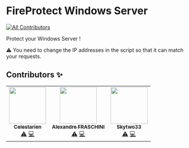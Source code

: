 # FireProtect Windows Server
<!-- ALL-CONTRIBUTORS-BADGE:START - Do not remove or modify this section -->
[![All Contributors](https://img.shields.io/badge/all_contributors-3-orange.svg?style=flat-square)](#contributors-)
<!-- ALL-CONTRIBUTORS-BADGE:END -->
Protect your Windows Server !

⚠️ You need to change the IP addresses in the script so that it can match your requests.

## Contributors ✨

<!-- ALL-CONTRIBUTORS-LIST:START - Do not remove or modify this section -->
<!-- prettier-ignore-start -->
<!-- markdownlint-disable -->
<table>
  <tr>
    <td align="center"><a href="https://github.com/Celestarien"><img src="https://avatars2.githubusercontent.com/u/43401854?v=4" width="100px;" alt=""/><br /><sub><b>Celestarien</b></sub></a><br /><a href="https://github.com/Celestarien/FireProtect-Windows-Server/commits?author=Celestarien" title="Tests">⚠️</a> <a href="https://github.com/Celestarien/FireProtect-Windows-Server/commits?author=Celestarien" title="Code">💻</a></td>
    <td align="center"><a href="https://github.com/obiwanken0bi"><img src="https://avatars1.githubusercontent.com/u/38909547?v=4" width="100px;" alt=""/><br /><sub><b>Alexandre FRASCHINI</b></sub></a><br /><a href="https://github.com/Celestarien/FireProtect-Windows-Server/commits?author=obiwanken0bi" title="Tests">⚠️</a> <a href="https://github.com/Celestarien/FireProtect-Windows-Server/commits?author=obiwanken0bi" title="Code">💻</a></td>
    <td align="center"><a href="https://github.com/Skytwo33"><img src="https://avatars2.githubusercontent.com/u/48867799?v=4" width="100px;" alt=""/><br /><sub><b>Skytwo33</b></sub></a><br /><a href="https://github.com/Celestarien/FireProtect-Windows-Server/commits?author=Skytwo33" title="Tests">⚠️</a> <a href="https://github.com/Celestarien/FireProtect-Windows-Server/commits?author=Skytwo33" title="Code">💻</a></td>
  </tr>
</table>

<!-- markdownlint-enable -->
<!-- prettier-ignore-end -->
<!-- ALL-CONTRIBUTORS-LIST:END -->
